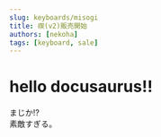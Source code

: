 ```yaml
---
slug: keyboards/misogi
title: 禊(v2)販売開始
authors: [nekoha]
tags: [keyboard, sale]
---
```


# hello docusaurus!!

まじか!?  
素敵すぎる。
